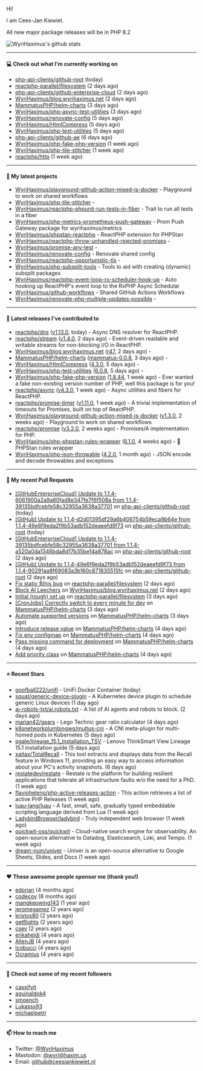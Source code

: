 Hi!

I am Cees-Jan Kiewiet.

All new major package releases will be in PHP 8.2

![WyriHaximus's github stats](https://github-readme-stats.vercel.app/api?username=WyriHaximus&show_icons=true)

---

#### 💻 Check out what I'm currently working on

- [php-api-clients/github-root](https://github.com/php-api-clients/github-root) (today)
- [reactphp-parallel/filesystem](https://github.com/reactphp-parallel/filesystem) (2 days ago)
- [php-api-clients/github-enterprise-cloud](https://github.com/php-api-clients/github-enterprise-cloud) (2 days ago)
- [WyriHaximus/blog.wyrihaximus.net](https://github.com/WyriHaximus/blog.wyrihaximus.net) (2 days ago)
- [MammatusPHP/helm-charts](https://github.com/MammatusPHP/helm-charts) (3 days ago)
- [WyriHaximus/php-async-test-utilities](https://github.com/WyriHaximus/php-async-test-utilities) (3 days ago)
- [WyriHaximus/renovate-config](https://github.com/WyriHaximus/renovate-config) (5 days ago)
- [WyriHaximus/HtmlCompress](https://github.com/WyriHaximus/HtmlCompress) (5 days ago)
- [WyriHaximus/php-test-utilities](https://github.com/WyriHaximus/php-test-utilities) (5 days ago)
- [php-api-clients/github-ae](https://github.com/php-api-clients/github-ae) (6 days ago)
- [WyriHaximus/php-fake-php-version](https://github.com/WyriHaximus/php-fake-php-version) (1 week ago)
- [WyriHaximus/php-tile-stitcher](https://github.com/WyriHaximus/php-tile-stitcher) (1 week ago)
- [reactphp/http](https://github.com/reactphp/http) (1 week ago)

---

#### 🌱 My latest projects

- [WyriHaximus/playground-github-action-mixed-js-docker](https://github.com/WyriHaximus/playground-github-action-mixed-js-docker) - Playground to work on shared workflows
- [WyriHaximus/php-tile-stitcher](https://github.com/WyriHaximus/php-tile-stitcher) - 
- [WyriHaximus/reactphp-phpunit-run-tests-in-fiber](https://github.com/WyriHaximus/reactphp-phpunit-run-tests-in-fiber) - Trait to run all tests in a fiber
- [WyriHaximus/php-metrics-prometheus-push-gateway](https://github.com/WyriHaximus/php-metrics-prometheus-push-gateway) - Prom Push Gateway package for wyrihaximus/metrics
- [WyriHaximus/phpstan-reactphp](https://github.com/WyriHaximus/phpstan-reactphp) - ReactPHP extension for PHPStan
- [WyriHaximus/reactphp-throw-unhandled-rejected-promises](https://github.com/WyriHaximus/reactphp-throw-unhandled-rejected-promises) - 
- [WyriHaximus/promise-any-test](https://github.com/WyriHaximus/promise-any-test) - 
- [WyriHaximus/renovate-config](https://github.com/WyriHaximus/renovate-config) - Renovate shared config
- [WyriHaximus/reactphp-opportunistic-tls](https://github.com/WyriHaximus/reactphp-opportunistic-tls) - 
- [WyriHaximus/php-subsplit-tools](https://github.com/WyriHaximus/php-subsplit-tools) - Tools to aid with creating (dynamic) subsplit packages
- [WyriHaximus/reactphp-event-loop-rx-scheduler-hook-up](https://github.com/WyriHaximus/reactphp-event-loop-rx-scheduler-hook-up) - Auto hooking up ReactPHP&#39;s event loop to the RxPHP Async Schedular
- [WyriHaximus/github-workflows](https://github.com/WyriHaximus/github-workflows) - Shared GitHub Actions Workflows
- [WyriHaximus/renovate-php-multiple-updates-possible](https://github.com/WyriHaximus/renovate-php-multiple-updates-possible) - 

---

#### 🔭 Latest releases I've contributed to

- [reactphp/dns](https://github.com/reactphp/dns) ([v1.13.0](https://github.com/reactphp/dns/releases/tag/v1.13.0), today) - Async DNS resolver for ReactPHP.
- [reactphp/stream](https://github.com/reactphp/stream) ([v1.4.0](https://github.com/reactphp/stream/releases/tag/v1.4.0), 2 days ago) - Event-driven readable and writable streams for non-blocking I/O in ReactPHP.
- [WyriHaximus/blog.wyrihaximus.net](https://github.com/WyriHaximus/blog.wyrihaximus.net) ([r47](https://github.com/WyriHaximus/blog.wyrihaximus.net/releases/tag/r47), 2 days ago) - 
- [MammatusPHP/helm-charts](https://github.com/MammatusPHP/helm-charts) ([mammatus-0.0.8](https://github.com/MammatusPHP/helm-charts/releases/tag/mammatus-0.0.8), 3 days ago) - 
- [WyriHaximus/HtmlCompress](https://github.com/WyriHaximus/HtmlCompress) ([4.3.0](https://github.com/WyriHaximus/HtmlCompress/releases/tag/4.3.0), 5 days ago) - 
- [WyriHaximus/php-test-utilities](https://github.com/WyriHaximus/php-test-utilities) ([6.0.8](https://github.com/WyriHaximus/php-test-utilities/releases/tag/6.0.8), 5 days ago) - 
- [WyriHaximus/php-fake-php-version](https://github.com/WyriHaximus/php-fake-php-version) ([1.8.44](https://github.com/WyriHaximus/php-fake-php-version/releases/tag/1.8.44), 1 week ago) - Ever wanted a fake non-existing version number of PHP, well this package is for you!
- [reactphp/async](https://github.com/reactphp/async) ([v4.3.0](https://github.com/reactphp/async/releases/tag/v4.3.0), 1 week ago) - Async utilities and fibers for ReactPHP.
- [reactphp/promise-timer](https://github.com/reactphp/promise-timer) ([v1.11.0](https://github.com/reactphp/promise-timer/releases/tag/v1.11.0), 1 week ago) - A trivial implementation of timeouts for Promises, built on top of ReactPHP.
- [WyriHaximus/playground-github-action-mixed-js-docker](https://github.com/WyriHaximus/playground-github-action-mixed-js-docker) ([v1.3.0](https://github.com/WyriHaximus/playground-github-action-mixed-js-docker/releases/tag/v1.3.0), 2 weeks ago) - Playground to work on shared workflows
- [reactphp/promise](https://github.com/reactphp/promise) ([v3.2.0](https://github.com/reactphp/promise/releases/tag/v3.2.0), 2 weeks ago) - Promises/A implementation for PHP.
- [WyriHaximus/php-phpstan-rules-wrapper](https://github.com/WyriHaximus/php-phpstan-rules-wrapper) ([6.1.0](https://github.com/WyriHaximus/php-phpstan-rules-wrapper/releases/tag/6.1.0), 4 weeks ago) - 🌯 PHPStan rules wrapper
- [WyriHaximus/php-json-throwable](https://github.com/WyriHaximus/php-json-throwable) ([4.2.0](https://github.com/WyriHaximus/php-json-throwable/releases/tag/4.2.0), 1 month ago) - JSON encode and decode throwables and exceptions

---

#### 🔨 My recent Pull Requests

- [[GitHubEnterpriseCloud] Update to 1.1.4-6061900a2a9a80fad8e347fe7f6f508a from 1.1.4-39135bdfcebfe58c32955a3638a37701](https://github.com/php-api-clients/github-root/pull/1206) on [php-api-clients/github-root](https://github.com/php-api-clients/github-root) (today)
- [[GitHub] Update to 1.1.4-d2d01395df29a6b406754b59eca9b64e from 1.1.4-49e6f9eda2f9b53adb152deaeefd9f73](https://github.com/php-api-clients/github-root/pull/1205) on [php-api-clients/github-root](https://github.com/php-api-clients/github-root) (today)
- [[GitHubEnterpriseCloud] Update to 1.1.4-39135bdfcebfe58c32955a3638a37701 from 1.1.4-a520a0da1346bda8d17b35be14a878ac](https://github.com/php-api-clients/github-root/pull/1204) on [php-api-clients/github-root](https://github.com/php-api-clients/github-root) (2 days ago)
- [[GitHub] Update to 1.1.4-49e6f9eda2f9b53adb152deaeefd9f73 from 1.1.4-90291aa8f69083a3b160c871835515fc](https://github.com/php-api-clients/github-root/pull/1203) on [php-api-clients/github-root](https://github.com/php-api-clients/github-root) (2 days ago)
- [Fix static $this bug](https://github.com/reactphp-parallel/filesystem/pull/4) on [reactphp-parallel/filesystem](https://github.com/reactphp-parallel/filesystem) (2 days ago)
- [Block AI Leechers](https://github.com/WyriHaximus/blog.wyrihaximus.net/pull/194) on [WyriHaximus/blog.wyrihaximus.net](https://github.com/WyriHaximus/blog.wyrihaximus.net) (2 days ago)
- [Initial (rough) set up](https://github.com/reactphp-parallel/filesystem/pull/1) on [reactphp-parallel/filesystem](https://github.com/reactphp-parallel/filesystem) (3 days ago)
- [[CronJobs] Correctly switch to every minute for dev](https://github.com/MammatusPHP/helm-charts/pull/11) on [MammatusPHP/helm-charts](https://github.com/MammatusPHP/helm-charts) (3 days ago)
- [Automate supported versions](https://github.com/MammatusPHP/helm-charts/pull/10) on [MammatusPHP/helm-charts](https://github.com/MammatusPHP/helm-charts) (3 days ago)
- [Introduce release value](https://github.com/MammatusPHP/helm-charts/pull/9) on [MammatusPHP/helm-charts](https://github.com/MammatusPHP/helm-charts) (4 days ago)
- [Fix env configmap](https://github.com/MammatusPHP/helm-charts/pull/8) on [MammatusPHP/helm-charts](https://github.com/MammatusPHP/helm-charts) (4 days ago)
- [Pass missing command for deployment](https://github.com/MammatusPHP/helm-charts/pull/7) on [MammatusPHP/helm-charts](https://github.com/MammatusPHP/helm-charts) (4 days ago)
- [Add priority class](https://github.com/MammatusPHP/helm-charts/pull/6) on [MammatusPHP/helm-charts](https://github.com/MammatusPHP/helm-charts) (4 days ago)

---

#### ⭐ Recent Stars

- [goofball222/unifi](https://github.com/goofball222/unifi) - UniFi Docker Container (today)
- [squat/generic-device-plugin](https://github.com/squat/generic-device-plugin) - A Kubernetes device plugin to schedule generic Linux devices (1 day ago)
- [ai-robots-txt/ai.robots.txt](https://github.com/ai-robots-txt/ai.robots.txt) - A list of AI agents and robots to block. (2 days ago)
- [marian42/gears](https://github.com/marian42/gears) - Lego Technic gear ratio calculator (4 days ago)
- [k8snetworkplumbingwg/multus-cni](https://github.com/k8snetworkplumbingwg/multus-cni) - A CNI meta-plugin for multi-homed pods in Kubernetes (5 days ago)
- [pgale/lineage_15.1_Installation_TSV](https://github.com/pgale/lineage_15.1_Installation_TSV) - Lenovo ThinkSmart View Lineage 15.1 installation guide (5 days ago)
- [xaitax/TotalRecall](https://github.com/xaitax/TotalRecall) - This tool extracts and displays data from the Recall feature in Windows 11, providing an easy way to access information about your PC&#39;s activity snapshots. (6 days ago)
- [restatedev/restate](https://github.com/restatedev/restate) - Restate is the platform for building resilient applications that tolerate all infrastructure faults w/o the need for a PhD. (1 week ago)
- [flavioheleno/php-active-releases-action](https://github.com/flavioheleno/php-active-releases-action) - This action retrieves a list of active PHP Releases (1 week ago)
- [luau-lang/luau](https://github.com/luau-lang/luau) - A fast, small, safe, gradually typed embeddable scripting language derived from Lua (1 week ago)
- [LadybirdBrowser/ladybird](https://github.com/LadybirdBrowser/ladybird) - Truly independent web browser (1 week ago)
- [quickwit-oss/quickwit](https://github.com/quickwit-oss/quickwit) - Cloud-native search engine for observability. An open-source alternative to Datadog, Elasticsearch, Loki, and Tempo. (1 week ago)
- [dream-num/univer](https://github.com/dream-num/univer) - Univer is an open-source alternative to Google Sheets, Slides, and Docs (1 week ago)

---

#### ❤️ These awesome people sponsor me (thank you!)

- [edorian](https://github.com/edorian) (4 months ago)
- [codecov](https://github.com/codecov) (8 months ago)
- [mangkepwing143](https://github.com/mangkepwing143) (1 year ago)
- [jeromegamez](https://github.com/jeromegamez) (2 years ago)
- [kristos80](https://github.com/kristos80) (2 years ago)
- [getflights](https://github.com/getflights) (2 years ago)
- [csev](https://github.com/csev) (2 years ago)
- [erikaheidi](https://github.com/erikaheidi) (4 years ago)
- [AllenJB](https://github.com/AllenJB) (4 years ago)
- [lcobucci](https://github.com/lcobucci) (4 years ago)
- [Ocramius](https://github.com/Ocramius) (4 years ago)

---

#### 👯 Check out some of my recent followers

- [cassifyit](https://github.com/cassifyit)
- [aguinaldok4](https://github.com/aguinaldok4)
- [smoench](https://github.com/smoench)
- [Lukasss93](https://github.com/Lukasss93)
- [michaelpetri](https://github.com/michaelpetri)

---

#### 📫 How to reach me

- Twitter: [@WyriHaximus](https://twitter.com/WyriHaximus)
- Mastodon: [@wyri@haxim.us](https://toot-toot.wyrihaxim.us/@wyri)
- Email: [github@ceesjankiewiet.nl](mailto:github@ceesjankiewiet.nl)
